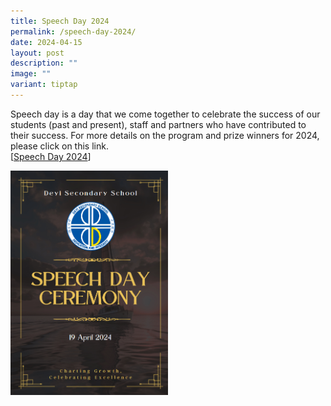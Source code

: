 ```yaml
---
title: Speech Day 2024
permalink: /speech-day-2024/
date: 2024-04-15
layout: post
description: ""
image: ""
variant: tiptap
---
```

<p>Speech day is a day that we come together to celebrate the success of
our students (past and present), staff and partners who have contributed
to their success. For more details on the program and prize winners for
2024, please click on this link.
<br>[<a href="/files/Announcement/speech_day_2024_v.pdf" rel="noopener noreferrer nofollow" target="_blank">Speech Day 2024</a>]</p>
<div class="isomer-image-wrapper">
<img style="width: 50%;" height="auto" width="100%" alt="" src="/images/Announcements/111.png">
</div>
<p></p>